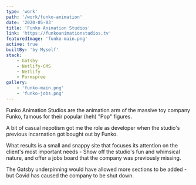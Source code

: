 ```yaml
---
type: 'work'
path: '/work/funko-animation'
date: '2020-05-03'
title: 'Funko Animation Studios'
link: 'https://funkoanimationstudios.tv'
featuredImage: 'funko-main.png'
active: true
builtBy: 'by Myself'
stack:
    - Gatsby
    - Netlify-CMS
    - Netlify
    - Formspree
gallery:
    - 'funko-main.png'
    - 'funko-jobs.png'
---
```


Funko Animation Studios are the animation arm of the massive toy company Funko, famous for their popular (heh) "Pop" figures.

A bit of casual nepotism got me the role as developer when the studio's previous incarnation got bought out by Funko.

What results is a small and snappy site that focuses its attention on the client's most important needs - Show off the studio's fun and whimsical nature, and offer a jobs board that the company was previously missing.

The Gatsby underpinning would have allowed more sections to be added - but Covid has caused the company to be shut down.
